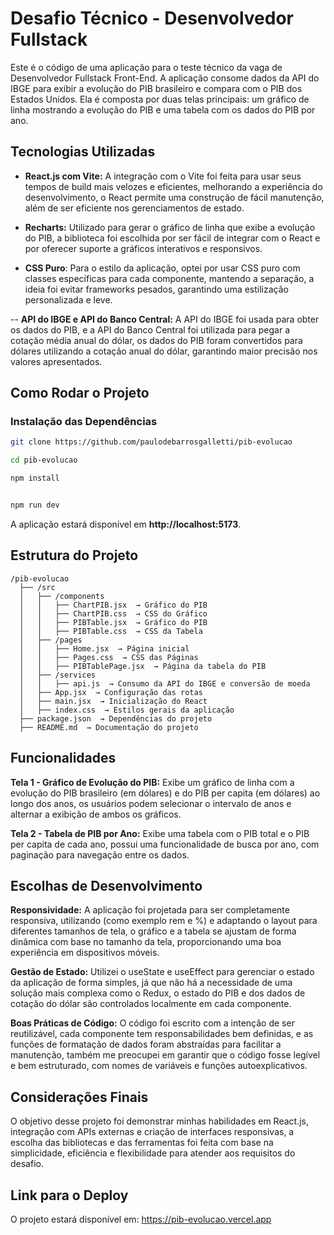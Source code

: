 # Desafio Técnico - Desenvolvedor Fullstack

Este é o código de uma aplicação para o teste técnico da vaga de Desenvolvedor Fullstack Front-End. A aplicação consome dados da API do IBGE para exibir a evolução do PIB brasileiro e compara com o PIB dos Estados Unidos. Ela é composta por duas telas principais: um gráfico de linha mostrando a evolução do PIB e uma tabela com os dados do PIB por ano.

## Tecnologias Utilizadas

- **React.js com Vite:** A integração com o Vite foi feita para usar seus tempos de build mais velozes e eficientes, melhorando a experiência do desenvolvimento, o React permite uma construção de fácil manutenção, além de ser eficiente nos gerenciamentos de estado.

- **Recharts:** Utilizado para gerar o gráfico de linha que exibe a evolução do PIB, a biblioteca foi escolhida por ser fácil de integrar com o React e por oferecer suporte a gráficos interativos e responsivos.

- **CSS Puro**: Para o estilo da aplicação, optei por usar CSS puro com classes específicas para cada componente, mantendo a separação, a ideia foi evitar frameworks pesados, garantindo uma estilização personalizada e leve.

-- **API do IBGE e API do Banco Central:** A API do IBGE foi usada para obter os dados do PIB, e a API do Banco Central foi utilizada para pegar a cotação média anual do dólar, os dados do PIB foram convertidos para dólares utilizando a cotação anual do dólar, garantindo maior precisão nos valores apresentados.

## Como Rodar o Projeto

### Instalação das Dependências
```bash
git clone https://github.com/paulodebarrosgalletti/pib-evolucao

cd pib-evolucao

npm install


npm run dev
```
A aplicação estará disponível em **http://localhost:5173**.


## Estrutura do Projeto

```
/pib-evolucao
  ├── /src
  │   ├── /components
  │   │   ├── ChartPIB.jsx  → Gráfico do PIB
  │   │   ├── ChartPIB.css  → CSS do Gráfico
  │   │   ├── PIBTable.jsx  → Gráfico do PIB
  │   │   ├── PIBTable.css  → CSS da Tabela 
  │   ├── /pages
  │   │   ├── Home.jsx  → Página inicial
  │   │   ├── Pages.css  → CSS das Páginas
  │   │   ├── PIBTablePage.jsx  → Página da tabela do PIB
  │   ├── /services
  │   │   ├── api.js  → Consumo da API do IBGE e conversão de moeda
  │   ├── App.jsx  → Configuração das rotas
  │   ├── main.jsx  → Inicialização do React
  │   ├── index.css  → Estilos gerais da aplicação
  ├── package.json  → Dependências do projeto
  ├── README.md  → Documentação do projeto
```

## Funcionalidades

**Tela 1 - Gráfico de Evolução do PIB:**
Exibe um gráfico de linha com a evolução do PIB brasileiro (em dólares) e do PIB per capita (em dólares) ao longo dos anos, os usuários podem selecionar o intervalo de anos e alternar a exibição de ambos os gráficos.

**Tela 2 - Tabela de PIB por Ano:**
Exibe uma tabela com o PIB total e o PIB per capita de cada ano, possui uma funcionalidade de busca por ano, com paginação para navegação entre os dados.

## Escolhas de Desenvolvimento

**Responsividade:** A aplicação foi projetada para ser completamente responsiva, utilizando (como exemplo rem e %) e adaptando o layout para diferentes tamanhos de tela, o gráfico e a tabela se ajustam de forma dinâmica com base no tamanho da tela, proporcionando uma boa experiência em dispositivos móveis.

**Gestão de Estado:** Utilizei o useState e useEffect para gerenciar o estado da aplicação de forma simples, já que não há a necessidade de uma solução mais complexa como o Redux, o estado do PIB e dos dados de cotação do dólar são controlados localmente em cada componente.

**Boas Práticas de Código:** O código foi escrito com a intenção de ser reutilizável, cada componente tem responsabilidades bem definidas, e as funções de formatação de dados foram abstraídas para facilitar a manutenção, também me preocupei em garantir que o código fosse legível e bem estruturado, com nomes de variáveis e funções autoexplicativos.


## Considerações Finais

O objetivo desse projeto foi demonstrar minhas habilidades em React.js, integração com APIs externas e criação de interfaces responsivas, a escolha das bibliotecas e das ferramentas foi feita com base na simplicidade, eficiência e flexibilidade para atender aos requisitos do desafio.

## Link para o Deploy
O projeto estará disponível em:
https://pib-evolucao.vercel.app